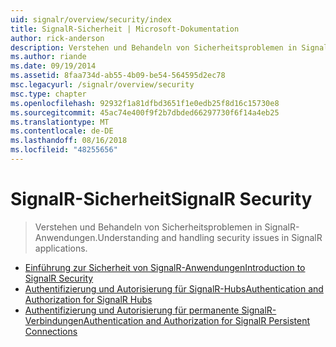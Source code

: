 ```yaml
---
uid: signalr/overview/security/index
title: SignalR-Sicherheit | Microsoft-Dokumentation
author: rick-anderson
description: Verstehen und Behandeln von Sicherheitsproblemen in SignalR-Anwendungen.
ms.author: riande
ms.date: 09/19/2014
ms.assetid: 8faa734d-ab55-4b09-be54-564595d2ec78
msc.legacyurl: /signalr/overview/security
msc.type: chapter
ms.openlocfilehash: 92932f1a81dfbd3651f1e0edb25f8d16c15730e8
ms.sourcegitcommit: 45ac74e400f9f2b7dbded66297730f6f14a4eb25
ms.translationtype: MT
ms.contentlocale: de-DE
ms.lasthandoff: 08/16/2018
ms.locfileid: "48255656"
---
```

<a name="signalr-security"></a><span data-ttu-id="0b26d-103">SignalR-Sicherheit</span><span class="sxs-lookup"><span data-stu-id="0b26d-103">SignalR Security</span></span>
====================
> <span data-ttu-id="0b26d-104">Verstehen und Behandeln von Sicherheitsproblemen in SignalR-Anwendungen.</span><span class="sxs-lookup"><span data-stu-id="0b26d-104">Understanding and handling security issues in SignalR applications.</span></span>


- [<span data-ttu-id="0b26d-105">Einführung zur Sicherheit von SignalR-Anwendungen</span><span class="sxs-lookup"><span data-stu-id="0b26d-105">Introduction to SignalR Security</span></span>](introduction-to-security.md)
- [<span data-ttu-id="0b26d-106">Authentifizierung und Autorisierung für SignalR-Hubs</span><span class="sxs-lookup"><span data-stu-id="0b26d-106">Authentication and Authorization for SignalR Hubs</span></span>](hub-authorization.md)
- [<span data-ttu-id="0b26d-107">Authentifizierung und Autorisierung für permanente SignalR-Verbindungen</span><span class="sxs-lookup"><span data-stu-id="0b26d-107">Authentication and Authorization for SignalR Persistent Connections</span></span>](persistent-connection-authorization.md)
